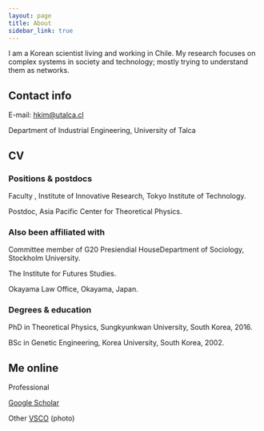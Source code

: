 ```yaml
---
layout: page
title: About
sidebar_link: true
---
```


<p class="message">
I am a Korean scientist living and working in Chile. My research focuses on complex systems in society and technology; mostly trying to understand them as networks. 
</p>

## Contact info

E-mail: hkim@utalca.cl

Department of Industrial Engineering, University of Talca

## CV

### Positions & postdocs

Faculty , Institute of Innovative Research, Tokyo Institute of Technology.

Postdoc, Asia Pacific Center for Theoretical Physics.

### Also been affiliated with

Committee member of G20 Presiendial HouseDepartment of Sociology, Stockholm University.

The Institute for Futures Studies.

Okayama Law Office, Okayama, Japan.

### Degrees & education

PhD in Theoretical Physics, Sungkyunkwan University, South Korea, 2016.

BSc in Genetic Engineering, Korea University, South Korea, 2002.

## Me online

Professional

[Google Scholar](https://scholar.google.com/citations?hl=ko&user=52OfnhEAAAAJ)

Other
[VSCO](http://vsco.co/heetae) (photo)
